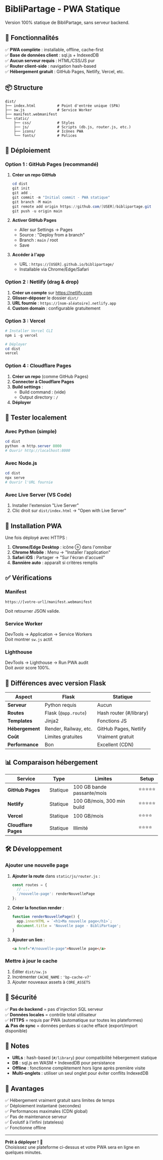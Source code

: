 # BibliPartage - PWA Statique

Version 100% statique de BibliPartage, sans serveur backend.

## 🎯 Fonctionnalités

✅ **PWA complète** : installable, offline, cache-first  
✅ **Base de données client** : sql.js + IndexedDB  
✅ **Aucun serveur requis** : HTML/CSS/JS pur  
✅ **Router client-side** : navigation hash-based  
✅ **Hébergement gratuit** : GitHub Pages, Netlify, Vercel, etc.

## 📦 Structure

```
dist/
├── index.html          # Point d'entrée unique (SPA)
├── sw.js               # Service Worker
├── manifest.webmanifest
└── static/
    ├── css/            # Styles
    ├── js/             # Scripts (db.js, router.js, etc.)
    ├── icons/          # Icônes PWA
    └── fonts/          # Polices
```

## 🚀 Déploiement

### Option 1 : GitHub Pages (recommandé)

1. **Créer un repo GitHub**
   ```powershell
   cd dist
   git init
   git add .
   git commit -m "Initial commit - PWA statique"
   git branch -M main
   git remote add origin https://github.com/[USER]/biblipartage.git
   git push -u origin main
   ```

2. **Activer GitHub Pages**
   - Aller sur Settings → Pages
   - Source : "Deploy from a branch"
   - Branch : `main` / root
   - Save

3. **Accéder à l'app**
   - URL : `https://[USER].github.io/biblipartage/`
   - Installable via Chrome/Edge/Safari

### Option 2 : Netlify (drag & drop)

1. **Créer un compte** sur https://netlify.com
2. **Glisser-déposer** le dossier `dist/`
3. **URL fournie** : `https://[nom-aléatoire].netlify.app`
4. **Custom domain** : configurable gratuitement

### Option 3 : Vercel

```powershell
# Installer Vercel CLI
npm i -g vercel

# Déployer
cd dist
vercel
```

### Option 4 : Cloudflare Pages

1. **Créer un repo** (comme GitHub Pages)
2. **Connecter à Cloudflare Pages**
3. **Build settings** :
   - Build command : (vide)
   - Output directory : `/`
4. **Déployer**

## 🧪 Tester localement

### Avec Python (simple)
```powershell
cd dist
python -m http.server 8000
# Ouvrir http://localhost:8000
```

### Avec Node.js
```powershell
cd dist
npx serve
# Ouvrir l'URL fournie
```

### Avec Live Server (VS Code)
1. Installer l'extension "Live Server"
2. Clic droit sur `dist/index.html` → "Open with Live Server"

## 📱 Installation PWA

Une fois déployé avec HTTPS :

1. **Chrome/Edge Desktop** : icône ⊕ dans l'omnibar
2. **Chrome Mobile** : Menu → "Installer l'application"
3. **Safari iOS** : Partager → "Sur l'écran d'accueil"
4. **Bannière auto** : apparaît si critères remplis

## ✅ Vérifications

### Manifest
```
https://[votre-url]/manifest.webmanifest
```
Doit retourner JSON valide.

### Service Worker
DevTools → Application → Service Workers  
Doit montrer `sw.js` actif.

### Lighthouse
DevTools → Lighthouse → Run PWA audit  
Doit avoir score 100%.

## 🔄 Différences avec version Flask

| Aspect | Flask | Statique |
|--------|-------|----------|
| **Serveur** | Python requis | Aucun |
| **Routes** | Flask (`@app.route`) | Hash router (#/library) |
| **Templates** | Jinja2 | Fonctions JS |
| **Hébergement** | Render, Railway, etc. | GitHub Pages, Netlify |
| **Coût** | Limites gratuites | Vraiment gratuit |
| **Performance** | Bon | Excellent (CDN) |

## 📊 Comparaison hébergement

| Service | Type | Limites | Setup |
|---------|------|---------|-------|
| **GitHub Pages** | Statique | 100 GB bande passante/mois | ⭐⭐⭐⭐⭐ |
| **Netlify** | Statique | 100 GB/mois, 300 min build | ⭐⭐⭐⭐⭐ |
| **Vercel** | Statique | 100 GB/mois | ⭐⭐⭐⭐ |
| **Cloudflare Pages** | Statique | Illimité | ⭐⭐⭐⭐ |

## 🛠️ Développement

### Ajouter une nouvelle page

1. **Ajouter la route** dans `static/js/router.js` :
   ```javascript
   const routes = {
     // ...
     '/nouvelle-page': renderNouvellePage
   };
   ```

2. **Créer la fonction render** :
   ```javascript
   function renderNouvellePage() {
     app.innerHTML = `<h1>Ma nouvelle page</h1>`;
     document.title = 'Nouvelle page · BibliPartage';
   }
   ```

3. **Ajouter un lien** :
   ```html
   <a href="#/nouvelle-page">Nouvelle page</a>
   ```

### Mettre à jour le cache

1. Éditer `dist/sw.js`
2. Incrémenter `CACHE_NAME` : `'bp-cache-v7'`
3. Ajouter nouveaux assets à `CORE_ASSETS`

## 🔐 Sécurité

✅ **Pas de backend** = pas d'injection SQL serveur  
✅ **Données locales** = contrôle total utilisateur  
✅ **HTTPS** = requis par PWA (automatique sur toutes les plateformes)  
⚠️ **Pas de sync** = données perdues si cache effacé (export/import disponible)

## 📝 Notes

- **URLs** : hash-based (`#/library`) pour compatibilité hébergement statique
- **DB** : sql.js en WASM + IndexedDB pour persistance
- **Offline** : fonctionne complètement hors ligne après première visite
- **Multi-onglets** : utiliser un seul onglet pour éviter conflits IndexedDB

## 🎉 Avantages

✅ Hébergement vraiment gratuit sans limites de temps  
✅ Déploiement instantané (secondes)  
✅ Performances maximales (CDN global)  
✅ Pas de maintenance serveur  
✅ Évolutif à l'infini (stateless)  
✅ Fonctionne offline  

---

**Prêt à déployer !** 🚀  
Choisissez une plateforme ci-dessus et votre PWA sera en ligne en quelques minutes.

